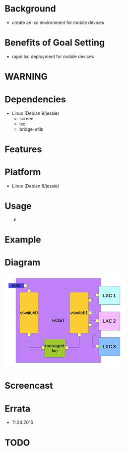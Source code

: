 
Background
==========
* create an lxc environment for mobile devices

Benefits of Goal Setting
========================
* rapid lxc deployment for mobile devices

WARNING
=======

Dependencies
============
* Linux (Debian 8/jessie)
   * screen
   * lxc
   * bridge-utils

Features
========

Platform
========
* Linux (Debian 8/jessie)

Usage
=====
```
    #
```

Example
=======

Diagram
=======
![lxc-to-go](/content/lxc-to-go_.jpg)

Screencast
==========

Errata
======
* 11.04.2015 : 

TODO
====

